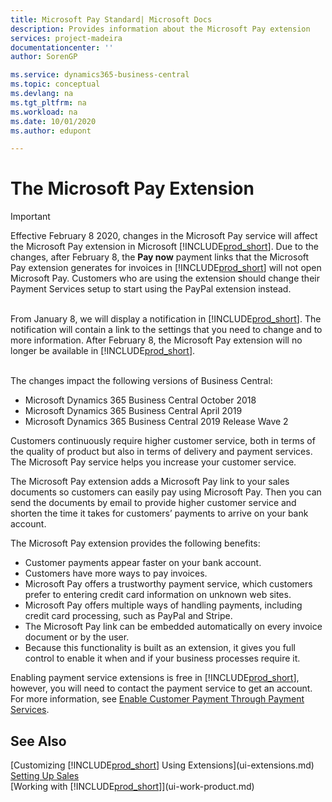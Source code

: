 ```yaml
---
title: Microsoft Pay Standard| Microsoft Docs
description: Provides information about the Microsoft Pay extension
services: project-madeira
documentationcenter: ''
author: SorenGP

ms.service: dynamics365-business-central
ms.topic: conceptual
ms.devlang: na
ms.tgt_pltfrm: na
ms.workload: na
ms.date: 10/01/2020
ms.author: edupont

---
```

# The Microsoft Pay Extension

> [!IMPORTANT]
> Effective February 8 2020, changes in the Microsoft Pay service will affect the Microsoft Pay extension in Microsoft [!INCLUDE[prod_short](includes/prod_long.md)]. Due to the changes, after February 8, the **Pay now** payment links that the Microsoft Pay extension generates for invoices in [!INCLUDE[prod_short](includes/prod_short.md)] will not open Microsoft Pay. Customers who are using the extension should change their Payment Services setup to start using the PayPal extension instead.<br /></br>
>
> From January 8, we will display a notification in [!INCLUDE[prod_short](includes/prod_short.md)]. The notification will contain a link to the settings that you need to change and to more information. After February 8, the Microsoft Pay extension will no longer be available in [!INCLUDE[prod_short](includes/prod_short.md)].<br /></br>
>
> The changes impact the following versions of Business Central:
> - Microsoft Dynamics 365 Business Central October 2018
> - Microsoft Dynamics 365 Business Central April 2019
> - Microsoft Dynamics 365 Business Central 2019 Release Wave 2

Customers continuously require higher customer service, both in terms of the quality of product but also in terms of delivery and payment services. The Microsoft Pay service helps you increase your customer service.

The Microsoft Pay extension adds a Microsoft Pay link to your sales documents so customers can easily pay using Microsoft Pay. Then you can send the documents by email to provide higher customer service and shorten the time it takes for customers’ payments to arrive on your bank account.

The Microsoft Pay extension provides the following benefits:
- Customer payments appear faster on your bank account.
- Customers have more ways to pay invoices.
- Microsoft Pay offers a trustworthy payment service, which customers prefer to entering credit card information on unknown web sites.
- Microsoft Pay offers multiple ways of handling payments, including credit card processing, such as PayPal and Stripe.
- The Microsoft Pay link can be embedded automatically on every invoice document or by the user.
- Because this functionality is built as an extension, it gives you full control to enable it when and if your business processes require it.

Enabling payment service extensions is free in [!INCLUDE[prod_short](includes/prod_short.md)], however, you will need to contact the payment service to get an account. For more information, see [Enable Customer Payment Through Payment Services](sales-how-enable-payment-service-extensions.md).

## See Also
[Customizing [!INCLUDE[prod_short](includes/prod_short.md)] Using Extensions](ui-extensions.md)  
[Setting Up Sales](sales-setup-sales.md)  
[Working with [!INCLUDE[prod_short](includes/prod_short.md)]](ui-work-product.md)
